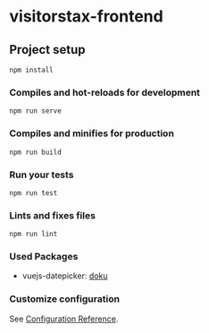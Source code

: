 # visitorstax-frontend

## Project setup
```
npm install
```

### Compiles and hot-reloads for development
```
npm run serve
```

### Compiles and minifies for production
```
npm run build
```

### Run your tests
```
npm run test
```

### Lints and fixes files
```
npm run lint
```

### Used Packages
*  vuejs-datepicker: [doku](https://github.com/charliekassel/vuejs-datepicker#readme)

### Customize configuration
See [Configuration Reference](https://cli.vuejs.org/config/).
